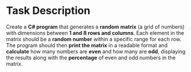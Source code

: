 # Task Description

Create a **C# program** that generates a **random matrix** (a grid of numbers) with dimensions between **1 and 8 rows and columns**. Each element in the matrix should be a **random number** within a specific range for each row. The program should then **print the matrix** in a readable format and **calculate** how many numbers are **even** and how many are **odd**, displaying the results along with the **percentage** of even and odd numbers in the matrix.

